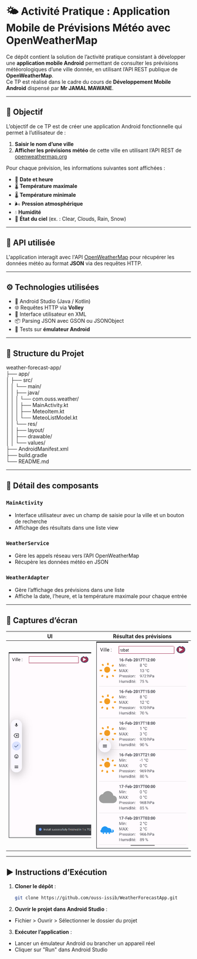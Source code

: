 # 🌤️ Activité Pratique : Application Mobile de Prévisions Météo avec OpenWeatherMap

Ce dépôt contient la solution de l’activité pratique consistant à développer une **application mobile Android** permettant de consulter les prévisions météorologiques d’une ville donnée, en utilisant l’API REST publique de **OpenWeatherMap**.  
Ce TP est réalisé dans le cadre du cours de **Développement Mobile Android** dispensé par **Mr JAMAL MAWANE**.

---

## 🎯 Objectif

L’objectif de ce TP est de créer une application Android fonctionnelle qui permet à l’utilisateur de :

1. **Saisir le nom d’une ville**
2. **Afficher les prévisions météo** de cette ville en utilisant l’API REST de [openweathermap.org](https://openweathermap.org)

Pour chaque prévision, les informations suivantes sont affichées :

- 📅 **Date et heure**
- 🌡️ **Température maximale**
- 🌡️ **Température minimale**
- 🌬️ **Pression atmosphérique**
- 💧 **Humidité**
- 🌈 **État du ciel** (ex. : Clear, Clouds, Rain, Snow)

---

## 🔌 API utilisée

L'application interagit avec l'API [OpenWeatherMap](https://openweathermap.org/api) pour récupérer les données météo au format **JSON** via des requêtes HTTP.

---

## ⚙️ Technologies utilisées

- 📱 Android Studio (Java / Kotlin)
- 🌐 Requêtes HTTP via **Volley**
- 🎨 Interface utilisateur en XML
- 📦 Parsing JSON avec GSON ou JSONObject
- 🧪 Tests sur **émulateur Android** 

---

## 📂 Structure du Projet

weather-forecast-app/  
├── app/  
│   ├── src/  
│   │   └── main/  
│   │       ├── java/  
│   │       │   └── com.ouss.weather/  
│   │       │       ├── MainActivity.kt  
│   │       │       ├── MeteoItem.kt  
│   │       │       └── MeteoListModel.kt  
│   │       └── res/  
│   │           ├── layout/  
│   │           ├── drawable/  
│   │           └── values/  
├── AndroidManifest.xml  
├── build.gradle  
└── README.md

---

## 🧩 Détail des composants

### `MainActivity`

- Interface utilisateur avec un champ de saisie pour la ville et un bouton de recherche
- Affichage des résultats dans une liste view

### `WeatherService`

- Gère les appels réseau vers l’API OpenWeatherMap
- Récupère les données météo en JSON

### `WeatherAdapter`

- Gère l’affichage des prévisions dans une liste
- Affiche la date, l’heure, et la température maximale pour chaque entrée

---

## 📸 Captures d’écran

| UI | Résultat des prévisions |
|--------------------|--------------------------|
| ![](./screenshots/ui.png) | ![](./screenshots/result.png) |

---

## ▶️ Instructions d’Exécution

1. **Cloner le dépôt** :
   ```bash
   git clone https://github.com/ouss-issib/WeatherForecastApp.git
2. **Ouvrir le projet dans Android Studio** :
  - Fichier > Ouvrir > Sélectionner le dossier du projet
3. **Exécuter l’application** :
  - Lancer un émulateur Android ou brancher un appareil réel
  - Cliquer sur "Run" dans Android Studio
